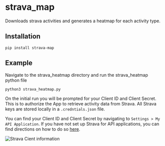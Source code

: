 # strava_map
Downloads strava activities and generates a heatmap for each activity type.

## Installation
`pip install strava-map`

## Example

Navigate to the strava_heatmap directory and run the strava_heatmap python file

```python
python3 strava_heatmap.py
```

On the initial run you will be prompted for your Client ID and Client Secret. This is to authorize the App to retrieve activity data from Strava. All Strava keys are stored locally in a `.credntials.json` file.

You can find your Client ID and Client Secret by navigating to `Settings > My API Application`. If you have not set up Strava for API applications, you can find directions on how to do so [here](https://developers.strava.com/docs/getting-started/#account).

![Strava Cient information](https://developers.strava.com/images/getting-started-1.png)


